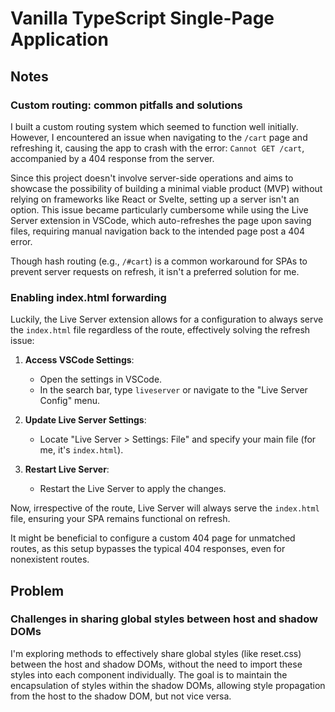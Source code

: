 # Vanilla TypeScript Single-Page Application

## Notes

### Custom routing: common pitfalls and solutions

I built a custom routing system which seemed to function well initially. However, I encountered an issue when navigating to the `/cart` page and refreshing it, causing the app to crash with the error: `Cannot GET /cart`, accompanied by a 404 response from the server.

Since this project doesn't involve server-side operations and aims to showcase the possibility of building a minimal viable product (MVP) without relying on frameworks like React or Svelte, setting up a server isn't an option. This issue became particularly cumbersome while using the Live Server extension in VSCode, which auto-refreshes the page upon saving files, requiring manual navigation back to the intended page post a 404 error.

Though hash routing (e.g., `/#cart`) is a common workaround for SPAs to prevent server requests on refresh, it isn't a preferred solution for me.

### Enabling index.html forwarding

Luckily, the Live Server extension allows for a configuration to always serve the `index.html` file regardless of the route, effectively solving the refresh issue:

1. **Access VSCode Settings**:

    - Open the settings in VSCode.
    - In the search bar, type `liveserver` or navigate to the "Live Server Config" menu.

2. **Update Live Server Settings**:

    - Locate "Live Server > Settings: File" and specify your main file (for me, it's `index.html`).

3. **Restart Live Server**:
    - Restart the Live Server to apply the changes.

Now, irrespective of the route, Live Server will always serve the `index.html` file, ensuring your SPA remains functional on refresh.

It might be beneficial to configure a custom 404 page for unmatched routes, as this setup bypasses the typical 404 responses, even for nonexistent routes.

## Problem

### Challenges in sharing global styles between host and shadow DOMs

I'm exploring methods to effectively share global styles (like reset.css) between the host and shadow DOMs, without the need to import these styles into each component individually. The goal is to maintain the encapsulation of styles within the shadow DOMs, allowing style propagation from the host to the shadow DOM, but not vice versa.

